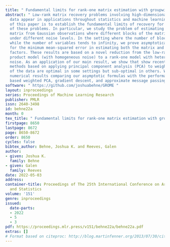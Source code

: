 ```yaml
---
title: " Fundamental limits for rank-one matrix estimation with groupwise heteroskedasticity "
abstract: " Low-rank matrix recovery problems involving high-dimensional and heterogeneous
  data appear in applications throughout statistics and machine learning. The contribution
  of this paper is to establish the fundamental limits of recovery for a broad class
  of these problems. In particular, we study the problem of estimating a rank-one
  matrix from Gaussian observations where different blocks of the matrix are observed
  under different noise levels. In the setting where the number of blocks is fixed
  while the number of variables tends to infinity, we prove asymptotically exact formulas
  for the minimum mean-squared error in estimating both the matrix and underlying
  factors. These results are based on a novel reduction from the low-rank matrix tensor
  product model (with homogeneous noise) to a rank-one model with heteroskedastic
  noise. As an application of our main result, we show that show recently proposed
  methods based on applying principal component analysis (PCA) to weighted combinations
  of the data are optimal in some settings but sub-optimal in others. We also provide
  numerical results comparing our asymptotic formulas with the performance of methods
  based weighted PCA, gradient descent, and approximate message passing. "
software: " https://github.com/joshuabehne/GROME "
layout: inproceedings
series: Proceedings of Machine Learning Research
publisher: PMLR
issn: 2640-3498
id: behne22a
month: 0
tex_title: " Fundamental limits for rank-one matrix estimation with groupwise heteroskedasticity "
firstpage: 8650
lastpage: 8672
page: 8650-8672
order: 8650
cycles: false
bibtex_author: Behne, Joshua K. and Reeves, Galen
author:
- given: Joshua K.
  family: Behne
- given: Galen
  family: Reeves
date: 2022-05-03
address:
container-title: Proceedings of The 25th International Conference on Artificial Intelligence
  and Statistics
volume: '151'
genre: inproceedings
issued:
  date-parts:
  - 2022
  - 5
  - 3
pdf: https://proceedings.mlr.press/v151/behne22a/behne22a.pdf
extras: []
# Format based on citeproc: http://blog.martinfenner.org/2013/07/30/citeproc-yaml-for-bibliographies/
---
```

